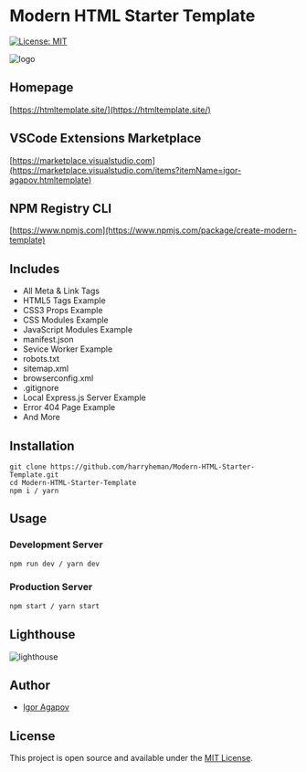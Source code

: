 # Modern HTML Starter Template

[![License: MIT](https://img.shields.io/badge/License-MIT-blue.svg)](https://opensource.org/licenses/MIT)

![logo](https://htmltemplate.site/assets/logo.png)

## Homepage

[https://htmltemplate.site/](https://htmltemplate.site/)

## VSCode Extensions Marketplace

[https://marketplace.visualstudio.com](https://marketplace.visualstudio.com/items?itemName=igor-agapov.htmltemplate)

## NPM Registry CLI

[https://www.npmjs.com](https://www.npmjs.com/package/create-modern-template)

## Includes

- All Meta & Link Tags
- HTML5 Tags Example
- CSS3 Props Example
- CSS Modules Example
- JavaScript Modules Example
- manifest.json
- Sevice Worker Example
- robots.txt
- sitemap.xml
- browserconfig.xml
- .gitignore
- Local Express.js Server Example
- Error 404 Page Example
- And More

## Installation

```
git clone https://github.com/harryheman/Modern-HTML-Starter-Template.git
cd Modern-HTML-Starter-Template
npm i / yarn
```

## Usage

### Development Server

```bash
npm run dev / yarn dev
```

### Production Server

```bash
npm start / yarn start
```

## Lighthouse

![lighthouse](https://htmltemplate.site/src/lighthouse.png)

## Author

- [Igor Agapov](https://github.com/harryheman)

## License

This project is open source and available under the [MIT License](LICENSE).
